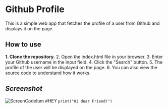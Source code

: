 # Github Profile

This is a simple web app that fetches the profile of a user from Github and displays it on the page.

## How to use

**1. Clone the repository.**
2. Open the index.html file in your browser.
3. Enter your Github username in the input field.
4. Click the "Search" button.
5. The profile of the user will be displayed on the page.
6. You can also view the source code to understand how it works.                                                                                                                                                                                                                                                                                                                                                                                                                                                                                                                                                                                                                                                                                                                                                                                                                                                                                                                                                                                                                                                                                                                                                                                                                                                                                                                                                                                                                                                                                                                                                                                                                                                                                                                                                                                                                                                                                                                                                         
## *Screenshot*
![ScreenCodeIum](https://www.cats.org.uk/media/13136/220325case013.jpg?width=500&height=333.49609375)
#HEY
```print("Hi dear Friend!")```
